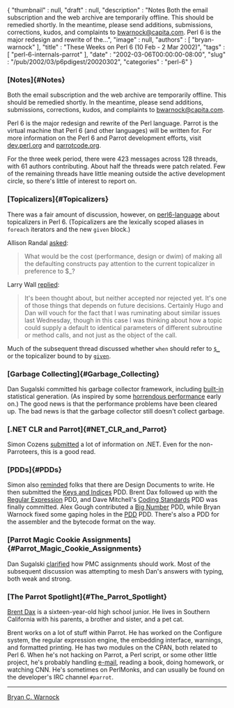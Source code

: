 {
   "thumbnail" : null,
   "draft" : null,
   "description" : "Notes Both the email subscription and the web archive are temporarily offline. This should be remedied shortly. In the meantime, please send additions, submissions, corrections, kudos, and complaints to bwarnock@capita.com. Perl 6 is the major redesign and rewrite of the...",
   "image" : null,
   "authors" : [
      "bryan-warnock"
   ],
   "title" : "These Weeks on Perl 6 (10 Feb - 2 Mar 2002)",
   "tags" : [
      "perl-6-internals-parrot"
   ],
   "date" : "2002-03-06T00:00:00-08:00",
   "slug" : "/pub/2002/03/p6pdigest/20020302",
   "categories" : "perl-6"
}





### [Notes]{#Notes}

Both the email subscription and the web archive are temporarily offline.
This should be remedied shortly. In the meantime, please send additions,
submissions, corrections, kudos, and complaints to
<bwarnock@capita.com>.

Perl 6 is the major redesign and rewrite of the Perl language. Parrot is
the virtual machine that Perl 6 (and other languages) will be written
for. For more information on the Perl 6 and Parrot development efforts,
visit [dev.perl.org](http://dev.perl.org/perl6/) and
[parrotcode.org](http://www.parrotcode.org/).

For the three week period, there were 423 messages across 128 threads,
with 61 authors contributing. About half the threads were patch related.
Few of the remaining threads have little meaning outside the active
development circle, so there's little of interest to report on.

### [Topicalizers]{#Topicalizers}

There was a fair amount of discussion, however, on
[perl6-language](http://archive.develooper.com/perl6-language@perl.org)
about topicalizers in Perl 6. (Topicalizers are the lexically scoped
aliases in `foreach` iterators and the new `given` block.)

Allison Randal
[asked](http://archive.develooper.com/perl6-language@perl.org/msg09165.html):

> What would be the cost (performance, design or dwim) of making all the
> defaulting constructs pay attention to the current topicalizer in
> preference to \$\_?

Larry Wall
[replied](http://archive.develooper.com/perl6-language@perl.org/msg09170.html):

> It's been thought about, but neither accepted nor rejected yet. It's
> one of those things that depends on future decisions. Certainly Hugo
> and Dan will vouch for the fact that I was ruminating about similar
> issues last Wednesday, though in this case I was thinking about how a
> topic could supply a default to identical parameters of different
> subroutine or method calls, and not just as the object of the call.

Much of the subsequent thread discussed whether `when` should refer to
[`$_`](http://archive.develooper.com/perl6-language@perl.org/msg09200.html)
or the topicalizer bound to by
[`given`](http://archive.develooper.com/perl6-language@perl.org/msg09202.html).

### [Garbage Collecting]{#Garbage_Collecting}

Dan Sugalski committed his garbage collector framework, including
[built-in](http://archive.develooper.com/perl6-internals@perl.org/msg08741.html)
statistical generation. (As inspired by some [horrendous
performance](http://archive.develooper.com/perl6-internals@perl.org/msg08723.html)
early on.) The good news is that the performance problems have been
cleared up. The bad news is that the garbage collector still doesn't
collect garbage.

### [.NET CLR and Parrot]{#NET_CLR_and_Parrot}

Simon Cozens
[submitted](http://archive.develooper.com/perl6-internals@perl.org/msg08641.html)
a lot of information on .NET. Even for the non-Parroteers, this is a
good read.

### [PDDs]{#PDDs}

Simon also
[reminded](http://archive.develooper.com/perl6-internals@perl.org/msg08519.html)
folks that there are Design Documents to write. He then submitted the
[Keys and
Indices](http://archive.develooper.com/perl6-internals@perl.org/msg08523.html)
PDD. Brent Dax followed up with the [Regular
Expression](http://archive.develooper.com/perl6-internals@perl.org/msg08528.html)
PDD, and Dave Mitchell's [Coding
Standards](http://archive.develooper.com/perl6-internals@perl.org/msg08555.html)
PDD was finally committed. Alex Gough contributed a [Big
Number](http://archive.develooper.com/perl6-internals@perl.org/msg08618.html)
PDD, while Bryan Warnock fixed some gaping holes in the
[PDD](http://archive.develooper.com/perl6-internals@perl.org/msg08677.html)
PDD. There's also a PDD for the assembler and the bytecode format on the
way.

### [Parrot Magic Cookie Assignments]{#Parrot_Magic_Cookie_Assignments}

Dan Sugalski
[clarified](http://archive.develooper.com/perl6-internals@perl.org/msg08446.html)
how PMC assignments should work. Most of the subsequent discussion was
attempting to mesh Dan's answers with typing, both weak and strong.

### [The Parrot Spotlight]{#The_Parrot_Spotlight}

[Brent Dax](http://brentdax.perlmonk.org) is a sixteen-year-old high
school junior. He lives in Southern California with his parents, a
brother and sister, and a pet cat.

Brent works on a lot of stuff within Parrot. He has worked on the
Configure system, the regular expression engine, the embedding
interface, warnings, and formatted printing. He has two modules on the
CPAN, both related to Perl 6. When he's not hacking on Parrot, a Perl
script, or some other little project, he's probably handling
[e-mail](mailto:brentdax@cpan.org), reading a book, doing homework, or
watching CNN. He's sometimes on PerlMonks, and can usually be found on
the developer's IRC channel `#parrot`.

------------------------------------------------------------------------

[Bryan C. Warnock](http://members.home.com/bcwarno/Perl6/)


